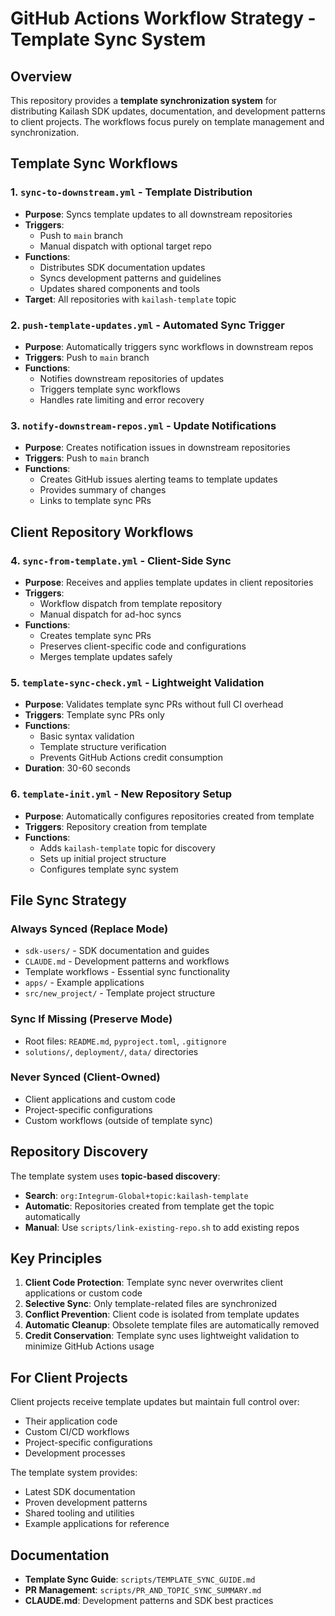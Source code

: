 # GitHub Actions Workflow Strategy - Template Sync System

## Overview

This repository provides a **template synchronization system** for distributing Kailash SDK updates, documentation, and development patterns to client projects. The workflows focus purely on template management and synchronization.

## Template Sync Workflows

### 1. `sync-to-downstream.yml` - Template Distribution
- **Purpose**: Syncs template updates to all downstream repositories
- **Triggers**: 
  - Push to `main` branch
  - Manual dispatch with optional target repo
- **Functions**:
  - Distributes SDK documentation updates
  - Syncs development patterns and guidelines
  - Updates shared components and tools
- **Target**: All repositories with `kailash-template` topic

### 2. `push-template-updates.yml` - Automated Sync Trigger  
- **Purpose**: Automatically triggers sync workflows in downstream repos
- **Triggers**: Push to `main` branch
- **Functions**:
  - Notifies downstream repositories of updates
  - Triggers template sync workflows
  - Handles rate limiting and error recovery

### 3. `notify-downstream-repos.yml` - Update Notifications
- **Purpose**: Creates notification issues in downstream repositories
- **Triggers**: Push to `main` branch  
- **Functions**:
  - Creates GitHub issues alerting teams to template updates
  - Provides summary of changes
  - Links to template sync PRs

## Client Repository Workflows

### 4. `sync-from-template.yml` - Client-Side Sync
- **Purpose**: Receives and applies template updates in client repositories
- **Triggers**: 
  - Workflow dispatch from template repository
  - Manual dispatch for ad-hoc syncs
- **Functions**:
  - Creates template sync PRs
  - Preserves client-specific code and configurations
  - Merges template updates safely

### 5. `template-sync-check.yml` - Lightweight Validation
- **Purpose**: Validates template sync PRs without full CI overhead
- **Triggers**: Template sync PRs only
- **Functions**:
  - Basic syntax validation
  - Template structure verification
  - Prevents GitHub Actions credit consumption
- **Duration**: 30-60 seconds

### 6. `template-init.yml` - New Repository Setup
- **Purpose**: Automatically configures repositories created from template
- **Triggers**: Repository creation from template
- **Functions**:
  - Adds `kailash-template` topic for discovery
  - Sets up initial project structure
  - Configures template sync system

## File Sync Strategy

### Always Synced (Replace Mode)
- `sdk-users/` - SDK documentation and guides
- `CLAUDE.md` - Development patterns and workflows  
- Template workflows - Essential sync functionality
- `apps/` - Example applications
- `src/new_project/` - Template project structure

### Sync If Missing (Preserve Mode)
- Root files: `README.md`, `pyproject.toml`, `.gitignore`
- `solutions/`, `deployment/`, `data/` directories

### Never Synced (Client-Owned)
- Client applications and custom code
- Project-specific configurations
- Custom workflows (outside of template sync)

## Repository Discovery

The template system uses **topic-based discovery**:
- **Search**: `org:Integrum-Global+topic:kailash-template`
- **Automatic**: Repositories created from template get the topic automatically
- **Manual**: Use `scripts/link-existing-repo.sh` to add existing repos

## Key Principles

1. **Client Code Protection**: Template sync never overwrites client applications or custom code
2. **Selective Sync**: Only template-related files are synchronized
3. **Conflict Prevention**: Client code is isolated from template updates
4. **Automatic Cleanup**: Obsolete template files are automatically removed
5. **Credit Conservation**: Template sync uses lightweight validation to minimize GitHub Actions usage

## For Client Projects

Client projects receive template updates but maintain full control over:
- Their application code
- Custom CI/CD workflows  
- Project-specific configurations
- Development processes

The template system provides:
- Latest SDK documentation
- Proven development patterns
- Shared tooling and utilities
- Example applications for reference

## Documentation

- **Template Sync Guide**: `scripts/TEMPLATE_SYNC_GUIDE.md`
- **PR Management**: `scripts/PR_AND_TOPIC_SYNC_SUMMARY.md`
- **CLAUDE.md**: Development patterns and SDK best practices